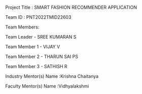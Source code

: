 Project Title : SMART FASHION RECOMMENDER APPLICATION

Team ID       : PNT2022TMID22603

Team Members:

Team Leader   - SREE KUMARAN S

Team Member 1 - VIJAY V

Team Member 2 - THARUN SAI PS

Team Member 3 - SATHISH R


Industry Mentor(s) Name :Krishna Chaitanya

Faculty Mentor(s) Name  :Vidhyalakshmi
